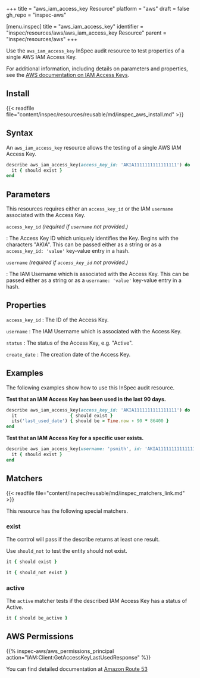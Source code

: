 +++
title = "aws_iam_access_key Resource"
platform = "aws"
draft = false
gh_repo = "inspec-aws"

[menu.inspec]
title = "aws_iam_access_key"
identifier = "inspec/resources/aws/aws_iam_access_key Resource"
parent = "inspec/resources/aws"
+++

Use the `aws_iam_access_key` InSpec audit resource to test properties of a single AWS IAM Access Key.

For additional information, including details on parameters and properties, see the [AWS documentation on IAM Access Keys](https://docs.aws.amazon.com/IAM/latest/UserGuide/id_credentials_access-keys.html).

## Install

{{< readfile file="content/inspec/resources/reusable/md/inspec_aws_install.md" >}}

## Syntax

An `aws_iam_access_key` resource allows the testing of a single AWS IAM Access Key.

```ruby
describe aws_iam_access_key(access_key_id: 'AKIA1111111111111111') do
  it { should exist }
end
```

## Parameters

This resources requires either an `access_key_id` or the IAM `username` associated with the Access Key.

`access_key_id` _(required if `username` not provided.)_

: The Access Key ID which uniquely identifies the Key. Begins with the characters "AKIA". 
  This can be passed either as a string or as a `access_key_id: 'value'` key-value entry in a hash.

`username` _(required if `access_key_id` not provided.)_

: The IAM Username which is associated with the Access Key.
  This can be passed either as a string or as a `username: 'value'` key-value entry in a hash.

## Properties

`access_key_id`
: The ID of the Access Key.

`username`
: The IAM Username which is associated with the Access Key.

`status`
: The status of the Access Key, e.g. "Active".

`create_date`
: The creation date of the Access Key.

## Examples

The following examples show how to use this InSpec audit resource.

**Test that an IAM Access Key has been used in the last 90 days.**

```ruby
describe aws_iam_access_key(access_key_id: 'AKIA1111111111111111') do
  it                    { should exist }
  its('last_used_date') { should be > Time.now - 90 * 86400 }
end
```

**Test that an IAM Access Key for a specific user exists.**

```ruby
describe aws_iam_access_key(username: 'psmith', id: 'AKIA1111111111111111') do
  it { should exist }
end
```

## Matchers

{{< readfile file="content/inspec/reusable/md/inspec_matchers_link.md" >}}

This resource has the following special matchers.

### exist

The control will pass if the describe returns at least one result.

Use `should_not` to test the entity should not exist.

```ruby
it { should exist }
```

```ruby
it { should_not exist }
```

### active

The `active` matcher tests if the described IAM Access Key has a status of Active.

```ruby
it { should be_active }
```

## AWS Permissions

{{% inspec-aws/aws_permissions_principal action="IAM:Client:GetAccessKeyLastUsedResponse" %}}

You can find detailed documentation at [Amazon Route 53](https://docs.aws.amazon.com/Route53/latest/DeveloperGuide/r53-api-permissions-ref.html)